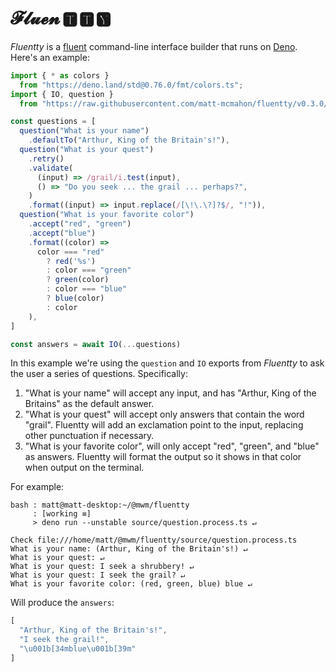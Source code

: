 # 𝓕𝓵𝓾𝓮𝓷 🆃 🆃 🆈

*Fluentty* is a [fluent] command-line interface builder that runs on [Deno].
Here's an example:

```javascript
import { * as colors }
  from "https://deno.land/std@0.76.0/fmt/colors.ts";
import { IO, question }
  from "https://raw.githubusercontent.com/matt-mcmahon/fluentty/v0.3.0/module.ts";

const questions = [
  question("What is your name")
    .defaultTo("Arthur, King of the Britain's!"),
  question("What is your quest")
    .retry()
    .validate(
      (input) => /grail/i.test(input),
      () => "Do you seek ... the grail ... perhaps?",
    )
    .format((input) => input.replace(/[\!\.\?]?$/, "!")),
  question("What is your favorite color")
    .accept("red", "green")
    .accept("blue")
    .format((color) =>
      color === "red"
        ? red('%s')
        : color === "green"
        ? green(color)
        : color === "blue"
        ? blue(color)
        : color
    ),
]

const answers = await IO(...questions)
```

In this example we're using the `question` and `IO` exports from *Fluentty* to ask the user a series of questions. Specifically:

1. "What is your name" will accept any input, and has "Arthur, King of the Britains" as the default answer.
2. "What is your quest" will accept only answers that contain the word "grail".
   Fluentty will add an exclamation point to the input, replacing other punctuation if necessary.
3. "What is your favorite color", will only accept "red", "green", and "blue" as answers.
   Fluentty will format the output so it shows in that color when output on the terminal.

For example:

```text
bash : matt@matt-desktop:~/@mwm/fluentty
     : [working ≡]
     > deno run --unstable source/question.process.ts ↵

Check file:///home/matt/@mwm/fluentty/source/question.process.ts
What is your name: (Arthur, King of the Britain's!) ↵
What is your quest: ↵
What is your quest: I seek a shrubbery! ↵
What is your quest: I seek the grail? ↵
What is your favorite color: (red, green, blue) blue ↵
```

Will produce the `answers`:

```js
[
  "Arthur, King of the Britain's!",
  "I seek the grail!",
  "\u001b[34mblue\u001b[39m"
]
```

[fluent]: https://dev.to/shoupn/what-is-a-fluent-api-2m4f
[deno]: https://deno.land/
